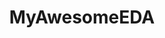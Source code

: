---
title: "MyAwesomeEDA"
excerpt: "<b>About:</b> Python module that provides a set of tools for exploring and analyzing your dataset<br/><b>Status:</b> Released<br/>![Pepy Total Downloads](https://img.shields.io/pepy/dt/MyAwesomeEDA?style=flat&logoColor=white&label=Downloads&color=blue) ![PyPI - Version](https://img.shields.io/pypi/v/myawesomeeda?label=PyPI&color=green) ![GitHub Repo stars](https://img.shields.io/github/stars/iliapopov17/myawesomeeda) <br/><img src='/images/tools/myawesomeeda.png' width='500px'>"
collection: tools
external_url: https://github.com/iliapopov17/MyAwesomeEDA
---